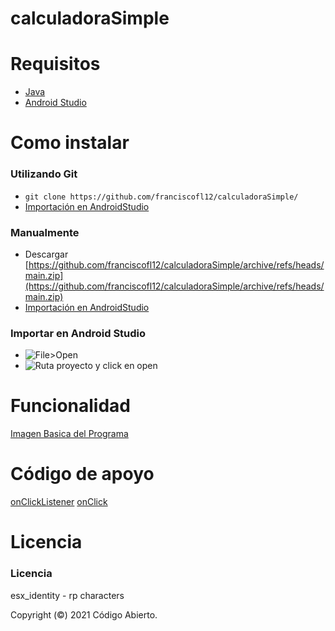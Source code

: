 # calculadoraSimple

# Requisitos
 - [Java](https://www.oracle.com/es/java/technologies/javase-downloads.html)
 - [Android Studio](https://developer.android.com/studio)

# Como instalar

### Utilizando Git ###
 - ` git clone https://github.com/franciscofl12/calculadoraSimple/ ` 
 - [Importación en AndroidStudio](#Importar)

### Manualmente ###
 - Descargar [https://github.com/franciscofl12/calculadoraSimple/archive/refs/heads/main.zip](https://github.com/franciscofl12/calculadoraSimple/archive/refs/heads/main.zip)
 - [Importación en AndroidStudio](#Importar)

### Importar en Android Studio ###
<a name="Importar"></a>
- ![File>Open](https://gyazo.com/b52dd576f5b728fef388f320ac49ea2a.png "File>Open")
- ![Ruta proyecto y click en open](https://gyazo.com/5447c7169f0143bf44829ffb4e64b0f9.png "Ruta Proyecto y click en open")

# Funcionalidad

[Imagen Basica del Programa](https://gyazo.com/2fe93168b16d508dcc17a151ee751918.png)

# Código de apoyo

[onClickListener](https://stackoverflow.com/questions/5588804/android-button-setonclicklistener-design)
[onClick](https://developer.android.com/guide/topics/ui/ui-events?hl=es-419)

# Licencia

### Licencia ###
esx_identity - rp characters

Copyright (©) 2021 Código Abierto.
